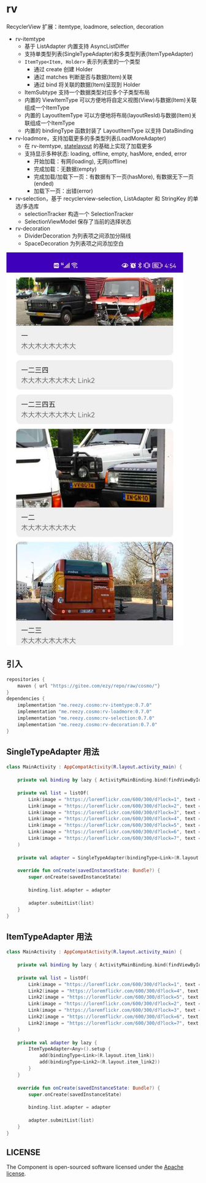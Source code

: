 # rv

RecyclerView 扩展：itemtype, loadmore, selection, decoration

- rv-itemtype
  - 基于 ListAdapter 内置支持 AsyncListDiffer
  - 支持单类型列表(SingleTypeAdapter)和多类型列表(ItemTypeAdapter)
  - `ItemType<Item, Holder>` 表示列表里的一个类型
    - 通过 create 创建 Holder
    - 通过 matches 判断是否与数据(Item)关联
    - 通过 bind 将关联的数据(Item)呈现到 Holder
  - ItemSubtype 支持一个数据类型对应多个子类型布局
  - 内置的 ViewItemType 可以方便地将自定义视图(View)与数据(Item)关联组成一个ItemType
  - 内置的 LayoutItemType 可以方便地将布局(layoutResId)与数据(Item)关联组成一个ItemType
  - 内置的 bindingType 函数封装了 LayoutItemType 以支持 DataBinding
- rv-loadmore，支持加载更多的多类型列表(LoadMoreAdapter)
  - 在 rv-itemtype, [statelayout](https://github.com/czy1121/statelayout) 的基础上实现了加载更多
  - 支持显示多种状态: loading, offline, empty, hasMore, ended, error
    - 开始加载：有网(loading), 无网(offline)
    - 完成加载：无数据(empty)
    - 完成加载/加载下一页：有数据有下一页(hasMore), 有数据无下一页(ended)
    - 加载下一页：出错(error)
- rv-selection，基于 recyclerview-selection, ListAdapter 和 StringKey 的单选/多选库
  - selectionTracker 构造一个 SelectionTracker<String>
  - SelectionViewModel 保存了当前的选择状态
- rv-decoration
  - DividerDecoration 为列表项之间添加分隔线
  - SpaceDecoration 为列表项之间添加空白


![s](screenshot.png)

## 引入

``` groovy
repositories {
    maven { url "https://gitee.com/ezy/repo/raw/cosmo/"}
}
dependencies {
    implementation "me.reezy.cosmo:rv-itemtype:0.7.0"
    implementation "me.reezy.cosmo:rv-loadmore:0.7.0"
    implementation "me.reezy.cosmo:rv-selection:0.7.0"
    implementation "me.reezy.cosmo:rv-decoration:0.7.0"
}
```

## SingleTypeAdapter 用法

```kotlin
class MainActivity : AppCompatActivity(R.layout.activity_main) {

    private val binding by lazy { ActivityMainBinding.bind(findViewById<ViewGroup>(android.R.id.content).getChildAt(0)) }

    private val list = listOf(
        Link(image = "https://loremflickr.com/600/300/d?lock=1", text = "一", desc = "木大木大木大木大"),
        Link(image = "https://loremflickr.com/600/300/d?lock=2", text = "一二", desc = "木大木大木大木大"),
        Link(image = "https://loremflickr.com/600/300/d?lock=3", text = "一二三", desc = "木大木大木大木大"),
        Link(image = "https://loremflickr.com/600/300/d?lock=4", text = "一二三四", desc = "木大木大木大木大"),
        Link(image = "https://loremflickr.com/600/300/d?lock=5", text = "一二三四五", desc = "木大木大木大木大"),
        Link(image = "https://loremflickr.com/600/300/d?lock=6", text = "一二三四五六", desc = "木大木大木大木大"),
        Link(image = "https://loremflickr.com/600/300/d?lock=7", text = "一二三四五六七", desc = "木大木大木大木大"),
    )

    private val adapter = SingleTypeAdapter(bindingType<Link>(R.layout.item_link))

    override fun onCreate(savedInstanceState: Bundle?) {
        super.onCreate(savedInstanceState)

        binding.list.adapter = adapter

        adapter.submitList(list)
    }
}
```

## ItemTypeAdapter 用法


```kotlin
class MainActivity : AppCompatActivity(R.layout.activity_main) {

    private val binding by lazy { ActivityMainBinding.bind(findViewById<ViewGroup>(android.R.id.content).getChildAt(0)) }

    private val list = listOf(
        Link(image = "https://loremflickr.com/600/300/d?lock=1", text = "一", desc = "木大木大木大木大"),
        Link2(image = "https://loremflickr.com/600/300/d?lock=4", text = "一二三四", desc = "木大木大木大木大 Link2"),
        Link2(image = "https://loremflickr.com/600/300/d?lock=5", text = "一二三四五", desc = "木大木大木大木大 Link2"),
        Link(image = "https://loremflickr.com/600/300/d?lock=2", text = "一二", desc = "木大木大木大木大"),
        Link(image = "https://loremflickr.com/600/300/d?lock=3", text = "一二三", desc = "木大木大木大木大"),
        Link2(image = "https://loremflickr.com/600/300/d?lock=6", text = "一二三四五六", desc = "木大木大木大木大 Link2"),
        Link2(image = "https://loremflickr.com/600/300/d?lock=7", text = "一二三四五六七", desc = "木大木大木大木大 Link2"),
    )

    private val adapter by lazy {
        ItemTypeAdapter<Any>().setup {
            add(bindingType<Link>(R.layout.item_link))
            add(bindingType<Link2>(R.layout.item_link2))
        }
    }

    override fun onCreate(savedInstanceState: Bundle?) {
        super.onCreate(savedInstanceState)

        binding.list.adapter = adapter

        adapter.submitList(list)
    }
}
```


## LICENSE

The Component is open-sourced software licensed under the [Apache license](LICENSE).